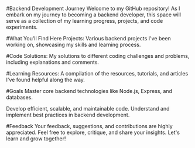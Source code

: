 #Backend Development Journey
Welcome to my GitHub repository! As I embark on my journey to becoming a backend developer, this space will serve as a collection of my learning progress, projects, and code experiments.

#What You'll Find Here
Projects: Various backend projects I've been working on, showcasing my skills and learning process.

#Code Solutions: My solutions to different coding challenges and problems, including explanations and comments.

#Learning Resources: A compilation of the resources, tutorials, and articles I've found helpful along the way.

#Goals
Master core backend technologies like Node.js, Express, and databases.

Develop efficient, scalable, and maintainable code.
Understand and implement best practices in backend development.

#Feedback
Your feedback, suggestions, and contributions are highly appreciated. Feel free to explore, critique, and share your insights. Let's learn and grow together!
